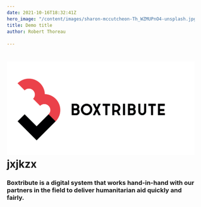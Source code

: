```yaml
---
date: 2021-10-16T18:32:41Z
hero_image: "/content/images/sharon-mccutcheon-Th_WZMUPnO4-unsplash.jpg"
title: Demo title
author: Robert Thoreau

---
```

# ![](/content/images/boxtribute_logo.jpeg)jxjkzx

### Boxtribute is a digital system that works hand-in-hand with our partners in the field to deliver humanitarian aid quickly and fairly.